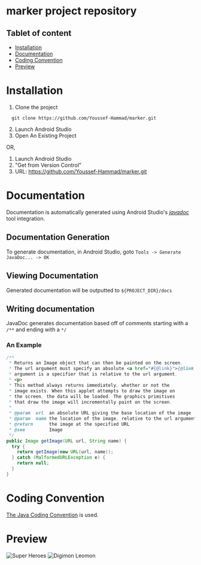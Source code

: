 # marker project repository

## Tablet of content
- [Installation](#Installation)
- [Documentation](#Documentation)
- [Coding Convention](#Coding-Convention)
- [Preview](#Preview)

# Installation
1. Clone the project
```
  git clone https://github.com/Youssef-Hammad/marker.git
```
2. Launch Android Studio
3. Open An Existing Project

OR,
1. Launch Android Studio
2. "Get from Version Control"
3. URL: https://github.com/Youssef-Hammad/marker.git

# Documentation
Documentation is automatically generated using Android Studio's [*javadoc*](https://www.oracle.com/technical-resources/articles/java/javadoc-tool.html) tool integration.

## Documentation Generation
To generate documentation, in Android Studio, goto `Tools -> Generate JavaDoc... -> OK`

## Viewing Documentation
Generated documentation will be outputted to `${PROJECT_DIR}/docs`

## Writing documentation
JavaDoc generates documentation based off of comments starting with a `/**` and ending with a `*/`
### An Example
```java
/**
 * Returns an Image object that can then be painted on the screen. 
 * The url argument must specify an absolute <a href="#{@link}">{@link URL}</a>. The name
 * argument is a specifier that is relative to the url argument. 
 * <p>
 * This method always returns immediately, whether or not the 
 * image exists. When this applet attempts to draw the image on
 * the screen, the data will be loaded. The graphics primitives 
 * that draw the image will incrementally paint on the screen. 
 *
 * @param  url  an absolute URL giving the base location of the image
 * @param  name the location of the image, relative to the url argument
 * @return      the image at the specified URL
 * @see         Image
 */
public Image getImage(URL url, String name) {
  try {
    return getImage(new URL(url, name));
  } catch (MalformedURLException e) {
    return null;
  }
}
```

# Coding Convention
[The Java Coding Convention](https://en.wikibooks.org/wiki/Java_Programming/Coding_conventions#:~:text=Documentation%20should%20always%20accompany%20code,final%20field%20in%20a%20class.) is used.

# Preview
![Super Heroes](https://i.ibb.co/C1frKt0/67f4292d-0cd3-45d0-98c8-db344a5ac8a2.jpg)
![Digimon Leomon](https://i.ibb.co/fvwVsmc/44279401-fb9f-4876-ba9d-836d678c2e46.jpg)
